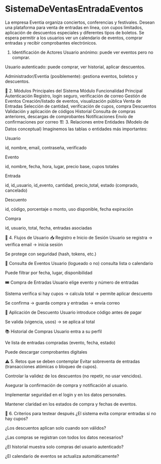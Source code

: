 # SistemaDeVentasEntradaEventos
 La empresa Eventia organiza conciertos, conferencias y festivales. Desean una plataforma para venta de entradas en línea, con cupos limitados, aplicación de descuentos especiales y diferentes tipos de boletos. Se espera permitir a los usuarios ver un calendario de eventos, comprar entradas y recibir comprobantes electrónicos.

1. Identificación de Actores
Usuario anónimo: puede ver eventos pero no comprar.

Usuario autenticado: puede comprar, ver historial, aplicar descuentos.

Administrador/Eventia (posiblemente): gestiona eventos, boletos y descuentos.

🧠 2. Módulos Principales del Sistema
Módulo	Funcionalidad Principal
Autenticación	Registro, login seguro, verificación de correo
Gestión de Eventos	Creación/listado de eventos, visualización pública
Venta de Entradas	Selección de cantidad, verificación de cupos, compra
Descuentos	Validación y aplicación de códigos
Historial	Consulta de compras anteriores, descargas de comprobantes
Notificaciones	Envío de confirmaciones por correo
🏗️ 3. Relaciones entre Entidades (Modelo de Datos conceptual)
Imaginemos las tablas o entidades más importantes:

Usuario

id, nombre, email, contraseña, verificado

Evento

id, nombre, fecha, hora, lugar, precio base, cupos totales

Entrada

id, id_usuario, id_evento, cantidad, precio_total, estado (comprado, cancelado)

Descuento

id, código, porcentaje o monto, uso disponible, fecha expiración

Compra

id, usuario, total, fecha, entradas asociadas

🔁 4. Flujos de Usuario
📥 Registro e Inicio de Sesión
Usuario se registra → verifica email → inicia sesión

Se protege con seguridad (hash, tokens, etc.)

📆 Consulta de Eventos
Usuario (logueado o no) consulta lista o calendario

Puede filtrar por fecha, lugar, disponibilidad

🎟️ Compra de Entradas
Usuario elige evento y número de entradas

Sistema verifica si hay cupos → calcula total → permite aplicar descuento

Se confirma → guarda compra y entradas → envía correo

💸 Aplicación de Descuento
Usuario introduce código antes de pagar

Se valida (vigencia, usos) → se aplica al total

📚 Historial de Compras
Usuario entra a su perfil

Ve lista de entradas compradas (evento, fecha, estado)

Puede descargar comprobantes digitales

⚠️ 5. Retos que se deben contemplar
Evitar sobreventa de entradas (transacciones atómicas o bloqueo de cupos).

Controlar la validez de los descuentos (no repetir, no usar vencidos).

Asegurar la confirmación de compra y notificación al usuario.

Implementar seguridad en el login y en los datos personales.

Mantener claridad en los estados de compra y fechas de eventos.

🧪 6. Criterios para testear después
¿El sistema evita comprar entradas si no hay cupos?

¿Los descuentos aplican solo cuando son válidos?

¿Las compras se registran con todos los datos necesarios?

¿El historial muestra solo compras del usuario autenticado?

¿El calendario de eventos se actualiza automáticamente?